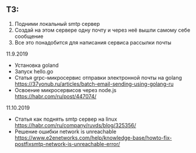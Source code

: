 ТЗ:
---
1. Подними локальный smtp сервер
2. Создай на этом сервере одну почту и через неё вышли самому себе сообщение
3. Все это понадобится для написания сервиса рассылки почты

11.9.2019
- Установка goland
- Запуск hello.go
- Статья grpc-микросервис отправки электронной почты на golang https://37yonub.ru/articles/batch-email-sending-using-golang-ru
- Освоение микросервисов через node.js https://habr.com/ru/post/447074/

11.10.2019
- Статья как поднять smtp сервер на linux https://habr.com/ru/company/ruvds/blog/325356/
- Решение ошибки network is unreachable https://www.e2enetworks.com/help/knowledge-base/howto-fix-postfixsmtp-network-is-unreachable-error/